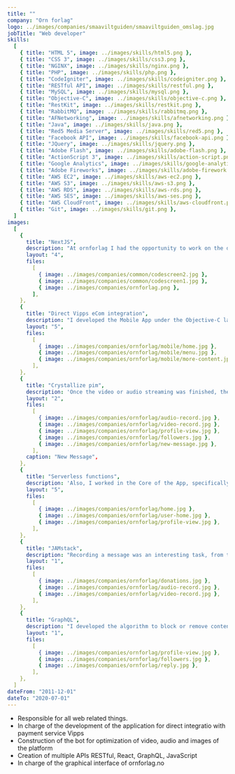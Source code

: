 ```yaml
---
title: ""
company: "Orn forlag"
logo: ../images/companies/smaaviltguiden/smaaviltguiden_omslag.jpg
jobTitle: "Web developer"
skills:
  [
    { title: "HTML 5", image: ../images/skills/html5.png },
    { title: "CSS 3", image: ../images/skills/css3.png },
    { title: "NGINX", image: ../images/skills/nginx.png },
    { title: "PHP", image: ../images/skills/php.png },
    { title: "CodeIgniter", image: ../images/skills/codeigniter.png },
    { title: "RESTful API", image: ../images/skills/restful.png },
    { title: "MySQL", image: ../images/skills/mysql.png },
    { title: "Objective-C", image: ../images/skills/objective-c.png },
    { title: "RestKit", image: ../images/skills/restkit.png },
    { title: "RabbitMQ", image: ../images/skills/rabbitmq.png },
    { title: "AFNetworking", image: ../images/skills/afnetworking.png },
    { title: "Java", image: ../images/skills/java.png },
    { title: "Red5 Media Server", image: ../images/skills/red5.png },
    { title: "Facebook API", image: ../images/skills/facebook-api.png },
    { title: "JQuery", image: ../images/skills/jquery.png },
    { title: "Adobe Flash", image: ../images/skills/adobe-flash.png },
    { title: "ActionScript 3", image: ../images/skills/action-script.png },
    { title: "Google Analytics", image: ../images/skills/google-analytics.png },
    { title: "Adobe Fireworks", image: ../images/skills/adobe-firework.png },
    { title: "AWS EC2", image: ../images/skills/aws-ec2.png },
    { title: "AWS S3", image: ../images/skills/aws-s3.png },
    { title: "AWS RDS", image: ../images/skills/aws-rds.png },
    { title: "AWS SES", image: ../images/skills/aws-ses.png },
    { title: "AWS CloudFront", image: ../images/skills/aws-cloudfront.png },
    { title: "Git", image: ../images/skills/git.png },
  ]
images:
  [
    {
      title: "NextJS",
      description: "At ornforlag I had the opportunity to work on the development of the mobile App, to use message brokers, to work with streaming servers, to know about the architecture of microservices.",
      layout: "4",
      files:
        [
          { image: ../images/companies/common/codescreen2.jpg },
          { image: ../images/companies/common/codescreen1.jpg },
          { image: ../images/companies/ornforlag.png },
        ],
    },
    {
      title: "Direct Vipps eCom integration",
      description: "I developed the Mobile App under the Objective-C language.",
      layout: "5",
      files:
        [
          { image: ../images/companies/ornforlag/mobile/home.jpg },
          { image: ../images/companies/ornforlag/mobile/menu.jpg },
          { image: ../images/companies/ornforlag/mobile/more-content.jpg },
        ],
    },
    {
      title: "Crystallize pim",
      description: 'Once the video or audio streaming was finished, the message was sent through RabbitMQ to be processed by another service "Convert to different audio or video formats".',
      layout: "2",
      files:
        [
          { image: ../images/companies/ornforlag/audio-record.jpg },
          { image: ../images/companies/ornforlag/video-record.jpg },
          { image: ../images/companies/ornforlag/profile-view.jpg },
          { image: ../images/companies/ornforlag/followers.jpg },
          { image: ../images/companies/ornforlag/new-message.jpg },
        ],
      caption: "New Message",
    },
    {
      title: "Serverless functions",
      description: 'Also, I worked in the Core of the App, specifically in the sections of feed of posts, show publications of users, I implemented the API''s of Facebook, Youtube and Twitter to upload the messages "Video, audio or Text" to those platforms.',
      layout: "5",
      files:
        [
          { image: ../images/companies/ornforlag/home.jpg },
          { image: ../images/companies/ornforlag/user-home.jpg },
          { image: ../images/companies/ornforlag/profile-view.jpg },
        ],
    },
    {
      title: "JAMstack",
      description: "Recording a message was an interesting task, from the desktop version the streaming was sent directly to Red5 Media Server.",
      layout: "1",
      files:
        [
          { image: ../images/companies/ornforlag/donations.jpg },
          { image: ../images/companies/ornforlag/audio-record.jpg },
          { image: ../images/companies/ornforlag/video-record.jpg },
        ],
    },
    {
      title: "GraphQL",
      description: "I developed the algorithm to block or remove content that went against the terms of use.",
      layout: "1",
      files:
        [
          { image: ../images/companies/ornforlag/profile-view.jpg },
          { image: ../images/companies/ornforlag/followers.jpg },
          { image: ../images/companies/ornforlag/reply.jpg },
        ],
    },
  ]
dateFrom: "2011-12-01"
dateTo: "2020-07-01"
---
```


- Responsible for all web related things.
- In charge of the development of the application for direct integratio with payment service Vipps
- Construction of the bot for optimization of video, audio and images of the platform
- Creation of multiple APIs RESTful, React, GraphQL, JavaScript
- In charge of the graphical interface of ornforlag.no
